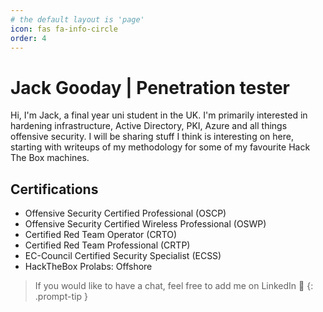 ```yaml
---
# the default layout is 'page'
icon: fas fa-info-circle
order: 4
---
```

# Jack Gooday | Penetration tester
Hi, I'm Jack, a final year uni student in the UK. I'm primarily interested in hardening infrastructure, Active Directory, PKI, Azure and all things offensive security. I will be sharing stuff I think is interesting on here, starting with writeups of my methodology for some of my favourite Hack The Box machines.

## Certifications
- Offensive Security Certified Professional (OSCP)
- Offensive Security Certified Wireless Professional (OSWP)
- Certified Red Team Operator (CRTO)
- Certified Red Team Professional (CRTP)
- EC-Council Certified Security Specialist (ECSS)  
- HackTheBox Prolabs: Offshore 

> If you would like to have a chat, feel free to add me on LinkedIn 🙂 
{: .prompt-tip }

